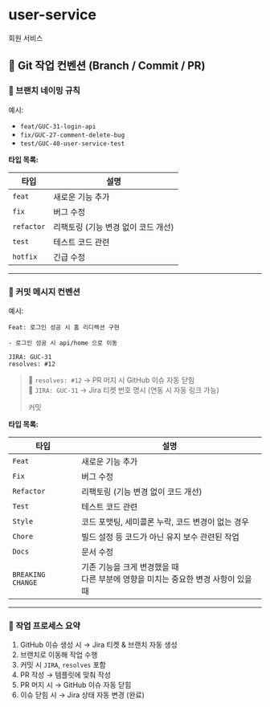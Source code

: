 # user-service
회원 서비스

## 🧷 Git 작업 컨벤션 (Branch / Commit / PR)

### 📂 브랜치 네이밍 규칙

예시:
- `feat/GUC-31-login-api`
- `fix/GUC-27-comment-delete-bug`
- `test/GUC-40-user-service-test`

**타입 목록:**

| 타입       | 설명                       |
|------------|----------------------------|
| `feat`     | 새로운 기능 추가           |
| `fix`      | 버그 수정                  |
| `refactor` | 리팩토링 (기능 변경 없이 코드 개선) |
| `test`     | 테스트 코드 관련           |
| `hotfix`   | 긴급 수정                  |

---

### 💬 커밋 메시지 컨벤션

예시:
```
Feat: 로그인 성공 시 홈 리디렉션 구현 

- 로그인 성공 시 api/home 으로 이동

JIRA: GUC-31
resolves: #12
```

> 🔹 `resolves: #12` → PR 머지 시 GitHub 이슈 자동 닫힘  
> 🔹 `JIRA: GUC-31` → Jira 티켓 번호 명시 (연동 시 자동 링크 가능)
> 
> 커밋


**타입 목록:**

| 타입                | 설명                                                    |
|-------------------|-------------------------------------------------------|
| `Feat`            | 새로운 기능 추가                                             |
| `Fix`             | 버그 수정                                                 |
| `Refactor`        | 리팩토링 (기능 변경 없이 코드 개선)                                 |
| `Test`            | 테스트 코드 관련                                             |
| `Style`           | 코드 포맷팅, 세미콜론 누락, 코드 변경이 없는 경우                         |
| `Chore`           | 빌드 설정 등 코드가 아닌 유지 보수 관련된 작업                           |
| `Docs`            | 문서 수정                                                 |
| `BREAKING CHANGE` | 기존 기능을 크게 변경했을 때 </br> 다른 부분에 영향을 미치는 중요한 변경 사항이 있을 때 |

---

### 🔁 작업 프로세스 요약

1. GitHub 이슈 생성 시 → Jira 티켓 & 브랜치 자동 생성
2. 브랜치로 이동해 작업 수행
3. 커밋 시 `JIRA`, `resolves` 포함
4. PR 작성 → 템플릿에 맞춰 작성
5. PR 머지 시 → GitHub 이슈 자동 닫힘
6. 이슈 닫힘 시 → Jira 상태 자동 변경 (완료)